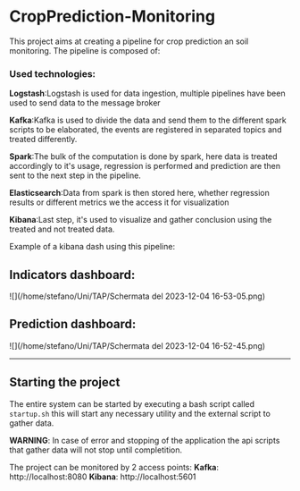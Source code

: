# CropPrediction-Monitoring

This project aims at creating a pipeline for crop prediction an soil monitoring.
The pipeline is composed of:

### Used technologies:

**Logstash**:Logstash is used for data ingestion, multiple pipelines have been used to send data to the message broker

**Kafka**:Kafka is used to divide the data and send them to the different spark scripts to be elaborated, the events are registered in separated topics and treated differently.

**Spark**:The bulk of the computation is done by spark, here data is treated accordingly to it's usage, regression is performed and prediction are then sent to the next step in the pipeline.

**Elasticsearch**:Data from spark is then stored here, whether regression results or different metrics we the access it for visualization

**Kibana**:Last step, it's used to visualize and gather conclusion using the treated and not treated data.

Example of a kibana dash using this pipeline:

## Indicators dashboard:

![](/home/stefano/Uni/TAP/Schermata del 2023-12-04 16-53-05.png)

## Prediction dashboard:

![](/home/stefano/Uni/TAP/Schermata del 2023-12-04 16-52-45.png)

------

## Starting the project

The entire system can be started by executing a bash script called `startup.sh` this will start any necessary utility and the external script to gather data.

**WARNING**: In case of error and stopping of the application the api scripts that gather data will not stop until completition.

The project can be monitored by 2 access points:
**Kafka**: http://localhost:8080
**Kibana**: http://localhost:5601
